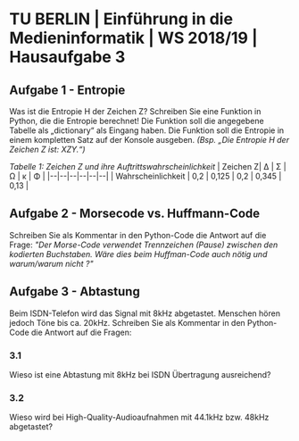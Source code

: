 ﻿# TU BERLIN | Einführung in die Medieninformatik | WS 2018/19 | Hausaufgabe 3

## Aufgabe 1 - Entropie
Was ist die Entropie H der Zeichen Z? Schreiben Sie eine Funktion in Python, die die Entropie berechnet! Die Funktion soll die angegebene Tabelle als „dictionary“ als Eingang haben. Die Funktion soll die Entropie in einem kompletten Satz auf der Konsole ausgeben. 
*(Bsp. „Die Entropie H der Zeichen Z ist: XZY.“)*

*Tabelle 1: Zeichen Z und ihre Auftrittswahrscheinlichkeit*
|  Zeichen Z| ∆ | Σ | Ω | κ | Φ |
|--|--|--|--|--|--|
| Wahrscheinlichkeit | 0,2 | 0,125 | 0,2 | 0,345 | 0,13 |


## Aufgabe 2 - Morsecode vs. Huffmann-Code
Schreiben Sie als Kommentar in den Python-Code die Antwort auf die Frage: *"Der Morse-Code verwendet Trennzeichen (Pause) zwischen den kodierten Buchstaben. Wäre dies beim Huffman-Code auch nötig und warum/warum nicht ?"*

## Aufgabe 3 - Abtastung
Beim ISDN-Telefon wird das Signal mit 8kHz abgetastet. Menschen hören jedoch Töne bis ca. 20kHz.
Schreiben Sie als Kommentar in den Python-Code die Antwort auf die Fragen:

### 3.1
Wieso ist eine Abtastung mit 8kHz bei ISDN Übertragung ausreichend?

### 3.2
Wieso wird bei High-Quality-Audioaufnahmen mit 44.1kHz bzw. 48kHz abgetastet?

